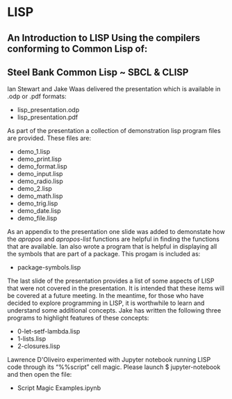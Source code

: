 # LISP

## An Introduction to LISP Using the compilers conforming to Common Lisp of: 
## Steel Bank Common Lisp ~ SBCL & CLISP

Ian Stewart and Jake Waas delivered the presentation which is available in .odp or .pdf formats:

* lisp_presentation.odp
* lisp_presentation.pdf

As part of the presentation a collection of demonstration lisp program files are provided. These files are:

* demo_1.lisp
* demo_print.lisp
* demo_format.lisp
* demo_input.lisp
* demo_radio.lisp
* demo_2.lisp
* demo_math.lisp
* demo_trig.lisp
* demo_date.lisp
* demo_file.lisp

As an appendix to the presentation one slide was added to demonstate how the *apropos* and *apropos-list* functions are helpful in finding the functions that are available. Ian also wrote a program that is helpful in displaying all the symbols that are part of a package. This progam is included as:

* package-symbols.lisp

The last slide of the presentation provides a list of some aspects of LISP that were not covered in the presentation. It is intended that these items will be covered at a future meeting. In the meantime, for those who have decided to explore programming in LISP, it is worthwhile to learn and understand some additional concepts. Jake has written the following three programs to highlight features of these concepts:

* 0-let-setf-lambda.lisp
* 1-lists.lisp
* 2-closures.lisp

Lawrence D'Oliveiro experimented with Jupyter notebook running LISP code through its “%%script” cell magic. Please launch $ jupyter-notebook and then open the file:

* Script Magic Examples.ipynb

